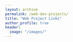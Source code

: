 ```yaml
---
layout: archive
permalink: /web-dev-projects/
title: "Web Project Links"
author_profile: true
header:
  image: "/images/"
---
```

